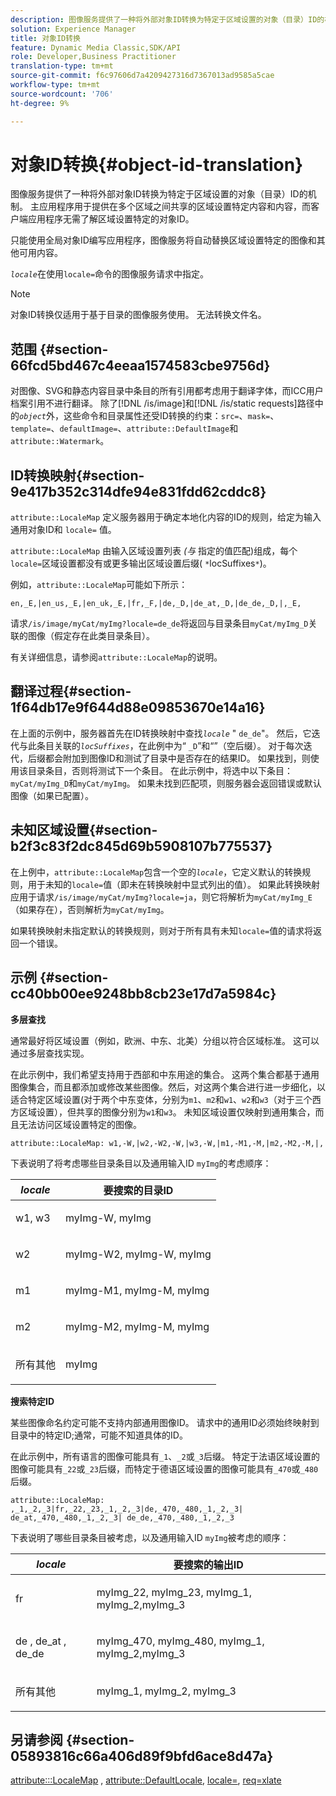 ```yaml
---
description: 图像服务提供了一种将外部对象ID转换为特定于区域设置的对象（目录）ID的机制。 主应用程序用于提供在多个区域之间共享的区域设置特定内容和内容，而客户端应用程序无需了解区域设置特定的对象ID。
solution: Experience Manager
title: 对象ID转换
feature: Dynamic Media Classic,SDK/API
role: Developer,Business Practitioner
translation-type: tm+mt
source-git-commit: f6c97606d7a4209427316d7367013ad9585a5cae
workflow-type: tm+mt
source-wordcount: '706'
ht-degree: 9%

---
```



# 对象ID转换{#object-id-translation}

图像服务提供了一种将外部对象ID转换为特定于区域设置的对象（目录）ID的机制。 主应用程序用于提供在多个区域之间共享的区域设置特定内容和内容，而客户端应用程序无需了解区域设置特定的对象ID。

只能使用全局对象ID编写应用程序，图像服务将自动替换区域设置特定的图像和其他可用内容。

*`locale`*&#x200B;在使用`locale=`命令的图像服务请求中指定。

>[!NOTE]
>
>对象ID转换仅适用于基于目录的图像服务使用。 无法转换文件名。

## 范围 {#section-66fcd5bd467c4eeaa1574583cbe9756d}

对图像、SVG和静态内容目录中条目的所有引用都考虑用于翻译字体，而ICC用户档案引用不进行翻译。 除了[!DNL /is/image]和[!DNL /is/static requests]路径中的&#x200B;*`object`*&#x200B;外，这些命令和目录属性还受ID转换的约束：`src=`、`mask=`、`template=`、`defaultImage=`、`attribute::DefaultImage`和`attribute::Watermark`。

## ID转换映射{#section-9e417b352c314dfe94e831fdd62cddc8}

`attribute::LocaleMap` 定义服务器用于确定本地化内容的ID的规则，给定为输入通用对象ID和 `locale=` 值。

`attribute::LocaleMap` 由输入区域设置列表 *(与* 指定的值匹配)组成，每个 `locale=`区域设置都没有或更多输出区域设置后缀( `*`locSuffixes`*`)。

例如，`attribute::LocaleMap`可能如下所示：

`en,_E,|en_us,_E,|en_uk,_E,|fr,_F,|de,_D,|de_at,_D,|de_de,_D,|,_E,`

请求`/is/image/myCat/myImg?locale=de_de`将返回与目录条目`myCat/myImg_D`关联的图像（假定存在此类目录条目）。

有关详细信息，请参阅`attribute::LocaleMap`的说明。

## 翻译过程{#section-1f64db17e9f644d88e09853670e14a16}

在上面的示例中，服务器首先在ID转换映射中查找&#x200B;*`locale`* &quot; `de_de`&quot;。 然后，它迭代与此条目关联的&#x200B;*`locSuffixes`*，在此例中为“ `_D`”和“”（空后缀）。 对于每次迭代，后缀都会附加到图像ID和测试了目录中是否存在的结果ID。 如果找到，则使用该目录条目，否则将测试下一个条目。 在此示例中，将选中以下条目：`myCat/myImg_D`和`myCat/myImg`。 如果未找到匹配项，则服务器会返回错误或默认图像（如果已配置）。

## 未知区域设置{#section-b2f3c83f2dc845d69b5908107b775537}

在上例中，`attribute::LocaleMap`包含一个空的&#x200B;*`locale`*，它定义默认的转换规则，用于未知的`locale=`值（即未在转换映射中显式列出的值）。 如果此转换映射应用于请求`/is/image/myCat/myImg?locale=ja`，则它将解析为`myCat/myImg_E`（如果存在），否则解析为`myCat/myImg`。

如果转换映射未指定默认的转换规则，则对于所有具有未知`locale=`值的请求将返回一个错误。

## 示例 {#section-cc40bb00ee9248bb8cb23e17d7a5984c}

**多层查找**

通常最好将区域设置（例如，欧洲、中东、北美）分组以符合区域标准。 这可以通过多层查找实现。

在此示例中，我们希望支持用于西部和中东用途的集合。 这两个集合都基于通用图像集合，而且都添加或修改某些图像。然后，对这两个集合进行进一步细化，以适合特定区域设置(对于两个中东变体，分别为`m1`、`m2`和`w1`、`w2`和`w3`（对于三个西方区域设置），但共享的图像分别为`w1`和`w3`。 未知区域设置仅映射到通用集合，而且无法访问区域设置特定的图像。

`attribute::LocaleMap: w1,-W,|w2,-W2,-W,|w3,-W,|m1,-M1,-M,|m2,-M2,-M,|,`

下表说明了将考虑哪些目录条目以及通用输入ID `myImg`的考虑顺序：

<table id="table_97EB13E3DB9B48D3A4184D5ECC8E9F86"> 
 <thead> 
  <tr> 
   <th class="entry"> <b> <i>locale</i> </b> </th> 
   <th class="entry"> <b>要搜索的目录ID</b> </th> 
  </tr> 
 </thead>
 <tbody> 
  <tr> 
   <td> <p> <span class="codeph"> w1, w3 </span> </p> </td> 
   <td> <p> <span class="codeph"> myImg-W, myImg </span> </p> </td> 
  </tr> 
  <tr> 
   <td> <p> <span class="codeph"> w2 </span> </p> </td> 
   <td> <p> <span class="codeph"> myImg-W2, myImg-W, myImg </span> </p> </td> 
  </tr> 
  <tr> 
   <td> <p> <span class="codeph"> m1 </span> </p> </td> 
   <td> <p> <span class="codeph"> myImg-M1, myImg-M, myImg </span> </p> </td> 
  </tr> 
  <tr> 
   <td> <p> <span class="codeph"> m2 </span> </p> </td> 
   <td> <p> <span class="codeph"> myImg-M2, myImg-M, myImg </span> </p> </td> 
  </tr> 
  <tr> 
   <td> <p>所有其他 </p> </td> 
   <td> <p> <span class="codeph"> myImg  </span> </p> </td> 
  </tr> 
 </tbody> 
</table>

**搜索特定ID**

某些图像命名约定可能不支持内部通用图像ID。 请求中的通用ID必须始终映射到目录中的特定ID;通常，可能不知道具体的ID。

在此示例中，所有语言的图像可能具有`_1`、`_2`或`_3`后缀。 特定于法语区域设置的图像可能具有`_22`或`_23`后缀，而特定于德语区域设置的图像可能具有`_470`或`_480`后缀。

`attribute::LocaleMap: ,_1,_2,_3|fr,_22,_23,_1,_2,_3|de,_470,_480,_1,_2,_3| de_at,_470,_480,_1,_2,_3| de_de,_470,_480,_1,_2,_3`

下表说明了哪些目录条目被考虑，以及通用输入ID `myImg`被考虑的顺序：

<table id="table_A7EE4AA0F1C24284B83CC4B40622D24F"> 
 <thead> 
  <tr> 
   <th class="entry"> <b> <i>locale</i> </b> </th> 
   <th class="entry"> <b>要搜索的输出ID</b> </th> 
  </tr> 
 </thead>
 <tbody> 
  <tr> 
   <td> <p> <span class="codeph"> fr </span> </p> </td> 
   <td> <p> <span class="codeph"> myImg_22, myImg_23, myImg_1, myImg_2,myImg_3 </span> </p> </td> 
  </tr> 
  <tr> 
   <td> <p> <span class="codeph"> de  </span>,  <span class="codeph"> de_at  </span>,  <span class="codeph"> de_de  </span> </p> </td> 
   <td> <p> <span class="codeph"> myImg_470, myImg_480, myImg_1, myImg_2,myImg_3 </span> </p> </td> 
  </tr> 
  <tr> 
   <td> <p>所有其他 </p> </td> 
   <td> <p> <span class="codeph"> myImg_1, myImg_2, myImg_3 </span> </p> </td> 
  </tr> 
 </tbody> 
</table>

## 另请参阅 {#section-05893816c66a406d89f9bfd6ace8d47a}

[attribute:::LocaleMap](../../../../../is-api/image-catalog/image-serving-api-ref/c-image-catalog-reference/c-attributes-reference/r-localemap.md#reference-49bbf598f8ea47c3a563755cef306318) ,  [attribute::DefaultLocale](../../../../../is-api/image-catalog/image-serving-api-ref/c-image-catalog-reference/c-attributes-reference/r-defaultlocale.md#reference-69462ad9923f464f80c2c012342a6b6b),  [locale=](../../../../../is-api/http-ref/image-serving-api-ref/c-http-protocol-reference/c-command-reference/r-locale.md#reference-8a846b2fbc004a12821b956ed3b25cfb),  [req=xlate](../../../../../is-api/http-ref/image-serving-api-ref/c-http-protocol-reference/c-command-reference/r-req/r-req.md#reference-907cdb4a97034db7ad94695f25552e76)
